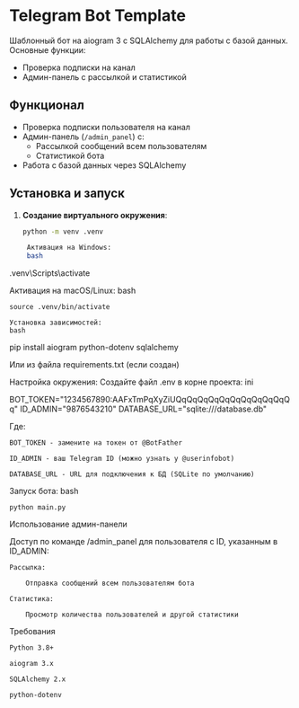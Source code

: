 # Telegram Bot Template

Шаблонный бот на aiogram 3 с SQLAlchemy для работы с базой данных. Основные функции:
- Проверка подписки на канал
- Админ-панель с рассылкой и статистикой

## Функционал

- Проверка подписки пользователя на канал
- Админ-панель (`/admin_panel`) с:
  - Рассылкой сообщений всем пользователям
  - Статистикой бота
- Работа с базой данных через SQLAlchemy

## Установка и запуск

1. **Создание виртуального окружения**:
   ```bash
   python -m venv .venv

    Активация на Windows:
    bash

.venv\Scripts\activate

Активация на macOS/Linux:
bash

    source .venv/bin/activate

    Установка зависимостей:
    bash

pip install aiogram python-dotenv sqlalchemy

Или из файла requirements.txt (если создан)

Настройка окружения:
Создайте файл .env в корне проекта:
ini

BOT_TOKEN="1234567890:AAFxTmPqXyZiUQqQqQqQqQqQqQqQqQqQqQq"
ID_ADMIN="9876543210"
DATABASE_URL="sqlite:///database.db"

Где:

    BOT_TOKEN - замените на токен от @BotFather

    ID_ADMIN - ваш Telegram ID (можно узнать у @userinfobot)

    DATABASE_URL - URL для подключения к БД (SQLite по умолчанию)

Запуск бота:
bash

    python main.py

Использование админ-панели

Доступ по команде /admin_panel для пользователя с ID, указанным в ID_ADMIN:

    Рассылка:

        Отправка сообщений всем пользователям бота

    Статистика:

        Просмотр количества пользователей и другой статистики

Требования

    Python 3.8+

    aiogram 3.x

    SQLAlchemy 2.x

    python-dotenv